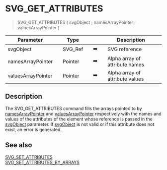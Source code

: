 <!-- SVG_GET_ATTRIBUTES ( nodeReference ; arrayNames ; arrayValues )
 -> nodeReference (Text)
 -> arrayNames (Pointer)
 -> arrayValues (Pointer)-->
# SVG_GET_ATTRIBUTES

> SVG_GET_ATTRIBUTES ( svgObject ; namesArrayPointer ; valuesArrayPointer )

| Parameter |     | Type |     |     |     | Description |     |
| --- | --- | --- | --- | --- | --- | --- | --- |
| svgObject |     | SVG_Ref |     | ➡️ |     | SVG reference |     |
| namesArrayPointer |     | Pointer |     | ➡️ |     | Alpha array of attribute names |     |
| valuesArrayPointer |     | Pointer |     | ➡️ |     | Alpha array of attribute values |     |

## Description

The SVG_GET_ATTRIBUTES command fills the arrays pointed to by [namesArrayPointer](## "Alpha array of attribute names") and [valuesArrayPointer](## "Alpha array of attribute values") respectively with the names and values of the attributes of the element whose reference is passed in the [svgObject](## "SVG reference") parameter. If [svgObject](## "SVG reference") is not valid or if this attribute does not exist, an error is generated.

## See also

[SVG_SET_ATTRIBUTES](SVG_SET_ATTRIBUTES.md)  
[SVG_SET_ATTRIBUTES_BY_ARRAYS](SVG_SET_ATTRIBUTES_BY_ARRAYS.md)
